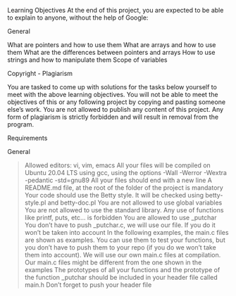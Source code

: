 Learning Objectives
At the end of this project, you are expected to be able to explain to anyone, without the help of Google:

General


What are pointers and how to use them
What are arrays and how to use them
What are the differences between pointers and arrays
How to use strings and how to manipulate them
Scope of variables



Copyright - Plagiarism




You are tasked to come up with solutions for the tasks below yourself to meet with the above learning objectives.
You will not be able to meet the objectives of this or any following project by copying and pasting someone else’s work.
You are not allowed to publish any content of this project.
Any form of plagiarism is strictly forbidden and will result in removal from the program.

Requirements


General

>  Allowed editors: vi, vim, emacs
>  All your files will be compiled on Ubuntu 20.04 LTS using gcc, using the options -Wall -Werror -Wextra -pedantic -std=gnu89
>  All your files should end with a new line
>  A README.md file, at the root of the folder of the project is mandatory
>  Your code should use the Betty style. It will be checked using betty-style.pl and betty-doc.pl
>  You are not allowed to use global variables
>  You are not allowed to use the standard library. Any use of functions like printf, puts, etc… is forbidden
>  You are allowed to use _putchar
>  You don’t have to push _putchar.c, we will use our file. If you do it won’t be taken into account
>  In the following examples, the main.c files are shown as examples. You can use them to test your functions, but you don’t have to push them to your repo (if you do we won’t take them into account). We will use our own main.c files at compilation. Our main.c files might be different from the one shown in the examples
>  The prototypes of all your functions and the prototype of the function _putchar should be included in your header file called main.h
>  Don’t forget to push your header file
